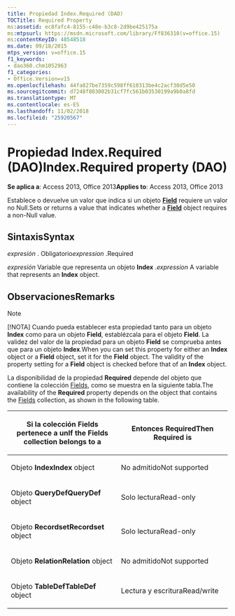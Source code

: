 ```yaml
---
title: Propiedad Index.Required (DAO)
TOCTitle: Required Property
ms:assetid: ec8fafc4-8155-c48e-b3c8-2d9be425175a
ms:mtpsurl: https://msdn.microsoft.com/library/Ff836310(v=office.15)
ms:contentKeyID: 48548518
ms.date: 09/18/2015
mtps_version: v=office.15
f1_keywords:
- dao360.chm1052963
f1_categories:
- Office.Version=v15
ms.openlocfilehash: 44fa827be7359c598ff610313be4c2acf30d5e50
ms.sourcegitcommit: d7248f803002b31cf7fc561b03530199a9b0a8fd
ms.translationtype: MT
ms.contentlocale: es-ES
ms.lasthandoff: 11/02/2018
ms.locfileid: "25920567"
---
```

# <a name="indexrequired-property-dao"></a><span data-ttu-id="4d686-102">Propiedad Index.Required (DAO)</span><span class="sxs-lookup"><span data-stu-id="4d686-102">Index.Required property (DAO)</span></span>


<span data-ttu-id="4d686-103">**Se aplica a**: Access 2013, Office 2013</span><span class="sxs-lookup"><span data-stu-id="4d686-103">**Applies to**: Access 2013, Office 2013</span></span>

<span data-ttu-id="4d686-104">Establece o devuelve un valor que indica si un objeto **[Field](field-object-dao.md)** requiere un valor no Null.</span><span class="sxs-lookup"><span data-stu-id="4d686-104">Sets or returns a value that indicates whether a **[Field](field-object-dao.md)** object requires a non-Null value.</span></span>

## <a name="syntax"></a><span data-ttu-id="4d686-105">Sintaxis</span><span class="sxs-lookup"><span data-stu-id="4d686-105">Syntax</span></span>

<span data-ttu-id="4d686-106">*expresión* . Obligatorio</span><span class="sxs-lookup"><span data-stu-id="4d686-106">*expression* .Required</span></span>

<span data-ttu-id="4d686-107">*expresión* Variable que representa un objeto **Index** .</span><span class="sxs-lookup"><span data-stu-id="4d686-107">*expression* A variable that represents an **Index** object.</span></span>

## <a name="remarks"></a><span data-ttu-id="4d686-108">Observaciones</span><span class="sxs-lookup"><span data-stu-id="4d686-108">Remarks</span></span>


> [!NOTE]
> <P><span data-ttu-id="4d686-p101">[!NOTA] Cuando pueda establecer esta propiedad tanto para un objeto <STRONG>Index</STRONG> como para un objeto <STRONG>Field</STRONG>, establézcala para el objeto <STRONG>Field</STRONG>. La validez del valor de la propiedad para un objeto <STRONG>Field</STRONG> se comprueba antes que para un objeto <STRONG>Index</STRONG>.</span><span class="sxs-lookup"><span data-stu-id="4d686-p101">When you can set this property for either an <STRONG>Index</STRONG> object or a <STRONG>Field</STRONG> object, set it for the <STRONG>Field</STRONG> object. The validity of the property setting for a <STRONG>Field</STRONG> object is checked before that of an <STRONG>Index</STRONG> object.</span></span></P>



<span data-ttu-id="4d686-111">La disponibilidad de la propiedad **Required** depende del objeto que contiene la colección [Fields](fields-collection-dao.md), como se muestra en la siguiente tabla.</span><span class="sxs-lookup"><span data-stu-id="4d686-111">The availability of the **Required** property depends on the object that contains the [Fields](fields-collection-dao.md) collection, as shown in the following table.</span></span>

<table>
<colgroup>
<col style="width: 50%" />
<col style="width: 50%" />
</colgroup>
<thead>
<tr class="header">
<th><p><span data-ttu-id="4d686-112">Si la colección Fields pertenece a un</span><span class="sxs-lookup"><span data-stu-id="4d686-112">If the Fields collection belongs to a</span></span></p></th>
<th><p><span data-ttu-id="4d686-113">Entonces Required</span><span class="sxs-lookup"><span data-stu-id="4d686-113">Then Required is</span></span></p></th>
</tr>
</thead>
<tbody>
<tr class="odd">
<td><p><span data-ttu-id="4d686-114">							Objeto <strong>Index</strong></span><span class="sxs-lookup"><span data-stu-id="4d686-114"><strong>Index</strong> object</span></span></p></td>
<td><p><span data-ttu-id="4d686-115">No admitido</span><span class="sxs-lookup"><span data-stu-id="4d686-115">Not supported</span></span></p></td>
</tr>
<tr class="even">
<td><p><span data-ttu-id="4d686-116">							Objeto <strong>QueryDef</strong></span><span class="sxs-lookup"><span data-stu-id="4d686-116"><strong>QueryDef</strong> object</span></span></p></td>
<td><p><span data-ttu-id="4d686-117">Solo lectura</span><span class="sxs-lookup"><span data-stu-id="4d686-117">Read-only</span></span></p></td>
</tr>
<tr class="odd">
<td><p><span data-ttu-id="4d686-118">							Objeto <strong>Recordset</strong></span><span class="sxs-lookup"><span data-stu-id="4d686-118"><strong>Recordset</strong> object</span></span></p></td>
<td><p><span data-ttu-id="4d686-119">Solo lectura</span><span class="sxs-lookup"><span data-stu-id="4d686-119">Read-only</span></span></p></td>
</tr>
<tr class="even">
<td><p><span data-ttu-id="4d686-120">							Objeto <strong>Relation</strong></span><span class="sxs-lookup"><span data-stu-id="4d686-120"><strong>Relation</strong> object</span></span></p></td>
<td><p><span data-ttu-id="4d686-121">No admitido</span><span class="sxs-lookup"><span data-stu-id="4d686-121">Not supported</span></span></p></td>
</tr>
<tr class="odd">
<td><p><span data-ttu-id="4d686-122">							Objeto <strong>TableDef</strong></span><span class="sxs-lookup"><span data-stu-id="4d686-122"><strong>TableDef</strong> object</span></span></p></td>
<td><p><span data-ttu-id="4d686-123">Lectura y escritura</span><span class="sxs-lookup"><span data-stu-id="4d686-123">Read/write</span></span></p></td>
</tr>
</tbody>
</table>

